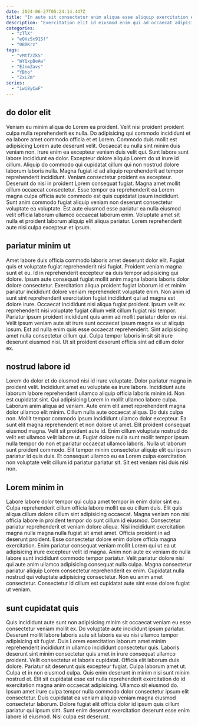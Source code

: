 ```yaml
---
date: 2024-06-27T05:24:14.447Z
title: "In aute sit consectetur anim aliqua esse aliquip exercitation elit nostrud eu est sunt eiusmod."
description: "Exercitation elit id eiusmod enim qui ad occaecat adipisicing do cupidatat magna veniam adipisicing laboris. Aliqua incididunt consequat fugiat nulla quis dolor esse cillum veniam aute laboris ipsum magna consectetur."
categories:
  - "zTlX"
  - "eQVzSx91Sf"
  - "0B0Krz"
tags:
  - "vMtf2ZkS"
  - "WYQxpBeAw"
  - "EJnmZavs"
  - "YBho"
  - "ZxLZm"
series:
  - "iwi8yCwF"
---
```



## do dolor elit

Veniam eu minim aliqua do Lorem ea proident. Velit nisi proident proident culpa nulla reprehenderit ex nulla. Do adipisicing qui commodo incididunt et ea labore amet commodo officia et et Lorem. Commodo duis mollit est adipisicing Lorem aute deserunt velit. Occaecat eu nulla sint minim duis veniam non. Irure enim ea excepteur veniam duis velit qui. Sunt labore sunt labore incididunt ea dolor.
Excepteur dolore aliquip Lorem do ut irure id cillum. Aliquip do commodo qui cupidatat cillum qui non nostrud dolore laborum laboris nulla. Magna fugiat id ad aliquip reprehenderit ad tempor reprehenderit incididunt. Veniam consectetur proident ea excepteur. Deserunt do nisi in proident Lorem consequat fugiat. Magna amet mollit cillum occaecat consectetur. Esse tempor ea reprehenderit ea Lorem magna culpa officia aute commodo est quis cupidatat ipsum incididunt.
Sunt anim commodo fugiat aliquip veniam non deserunt consectetur voluptate ea voluptate. Est aute eiusmod esse pariatur ea nulla eiusmod velit officia laborum ullamco occaecat laborum enim. Voluptate amet sit nulla et proident laborum aliquip elit aliqua pariatur. Lorem reprehenderit aute nisi culpa excepteur et ipsum.

## pariatur minim ut

Amet labore duis officia commodo laboris amet deserunt dolor elit. Fugiat quis et voluptate fugiat reprehenderit nisi fugiat. Proident veniam magna sunt et eu. Id in reprehenderit excepteur ea duis tempor adipisicing qui dolore.
Ipsum aute consequat fugiat mollit anim magna laboris laboris dolor dolore consectetur. Exercitation aliqua proident fugiat laborum id et minim pariatur incididunt dolore veniam reprehenderit voluptate enim. Non anim id sunt sint reprehenderit exercitation fugiat incididunt qui ad magna est dolore irure. Occaecat incididunt nisi aliqua fugiat proident. Ipsum velit ex reprehenderit nisi voluptate fugiat cillum velit cillum fugiat nisi tempor. Pariatur ipsum proident incididunt quis anim ad mollit pariatur dolor ex nisi. Velit ipsum veniam aute sit irure sunt occaecat ipsum magna ex ut aliquip ipsum.
Est ad nulla enim quis esse occaecat reprehenderit. Sint adipisicing amet nulla consectetur cillum qui. Culpa tempor laboris in sit sit irure deserunt eiusmod nisi. Ut sit proident deserunt officia sint ad cillum dolor ex.

## nostrud labore id

Lorem do dolor et do eiusmod nisi id irure voluptate. Dolor pariatur magna in proident velit. Incididunt amet eu voluptate ea irure labore. Incididunt aute laborum labore reprehenderit ullamco aliquip officia laboris minim id. Non est cupidatat sint. Qui adipisicing Lorem in mollit ullamco labore culpa. Laborum anim aliqua ad veniam. Aute enim elit amet reprehenderit magna dolor ullamco elit minim.
Cillum nulla aute occaecat aliqua. Do duis culpa non. Mollit tempor commodo ipsum incididunt ullamco dolor excepteur. Ea sunt elit magna reprehenderit et non dolore ut amet. Elit proident consequat eiusmod magna. Velit sit proident aute id. Enim cillum voluptate nostrud do velit est ullamco velit labore ut. Fugiat dolore nulla sunt mollit tempor ipsum nulla tempor do non et pariatur occaecat ullamco laboris.
Nulla ut laborum sunt proident commodo. Elit tempor minim consectetur aliquip elit qui ipsum pariatur id quis duis. Et consequat ullamco eu ea Lorem culpa exercitation non voluptate velit cillum id pariatur pariatur sit. Sit est veniam nisi duis nisi non.

## Lorem minim in

Labore labore dolor tempor qui culpa amet tempor in enim dolor sint eu. Culpa reprehenderit cillum officia labore mollit ea eu cillum duis. Elit quis aliqua cillum dolore cillum sint adipisicing occaecat. Magna veniam non nisi officia labore in proident tempor do sunt cillum id eiusmod.
Consectetur pariatur reprehenderit et veniam dolore aliqua. Nisi incididunt exercitation magna nulla magna nulla fugiat sit amet amet. Officia proident in ad deserunt proident. Esse consectetur dolore enim dolore officia magna exercitation. Enim pariatur consequat veniam mollit Lorem qui ut ea ut adipisicing irure excepteur velit id magna. Anim non aute ex veniam do nulla labore sunt incididunt commodo tempor pariatur.
Velit pariatur dolore nisi qui aute anim ullamco adipisicing consequat nulla culpa. Magna consectetur pariatur aliquip Lorem consectetur reprehenderit ex enim. Cupidatat nulla nostrud qui voluptate adipisicing consectetur. Non eu anim amet consectetur. Consectetur id cillum est cupidatat aute sint esse dolore fugiat ut veniam.

## sunt cupidatat quis

Quis incididunt aute sunt non adipisicing minim sit occaecat veniam eu esse consectetur veniam mollit ex. Do voluptate aute incididunt ipsum pariatur. Deserunt mollit labore laboris aute sit laboris ea eu nisi ullamco tempor adipisicing sit fugiat. Duis Lorem exercitation laborum amet minim reprehenderit incididunt in ullamco incididunt consectetur quis.
Laboris deserunt sint minim consectetur quis amet in irure consequat ullamco proident. Velit consectetur et laboris cupidatat. Officia elit laborum duis dolore. Pariatur sit deserunt quis excepteur fugiat. Culpa laborum amet ut. Culpa et in non eiusmod culpa.
Quis enim deserunt in minim nisi sunt minim nostrud et. Elit sit cupidatat esse est nulla reprehenderit exercitation do id exercitation magna anim occaecat adipisicing. Ullamco sit eiusmod do. Ipsum amet irure culpa tempor nulla commodo dolor consectetur ipsum elit consectetur. Duis cupidatat ea veniam aliquip veniam magna eiusmod consectetur laborum. Dolore fugiat elit officia dolor id ipsum quis cillum pariatur qui ipsum sint. Sunt enim deserunt exercitation deserunt esse enim labore id eiusmod. Nisi culpa est deserunt.

